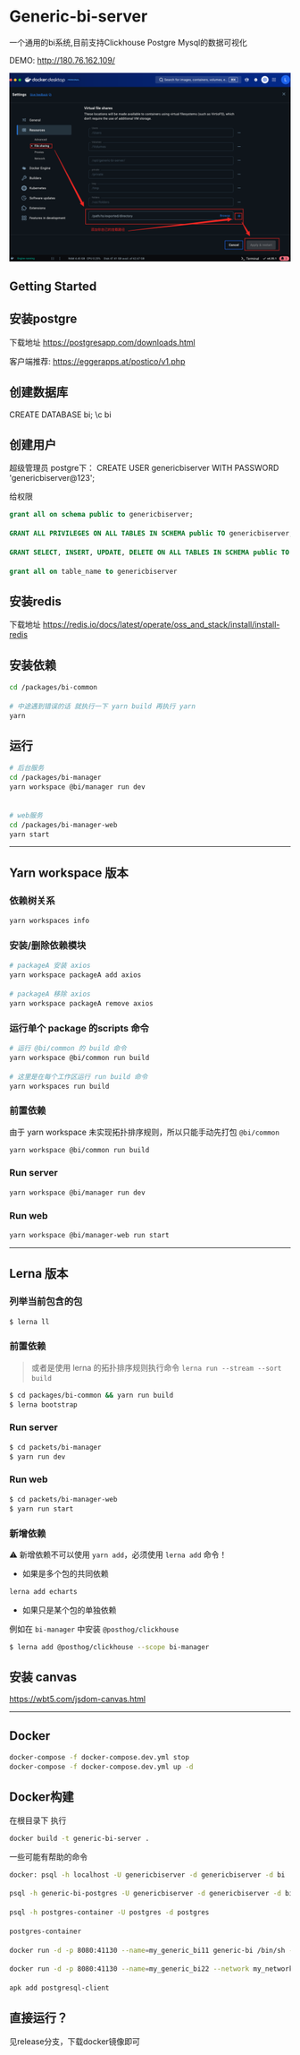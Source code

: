 # Generic-bi-server
一个通用的bi系统,目前支持Clickhouse Postgre Mysql的数据可视化

DEMO: http://180.76.162.109/


![alt text](image.png)
## Getting Started

## 安装postgre
下载地址 https://postgresapp.com/downloads.html

客户端推荐: https://eggerapps.at/postico/v1.php

## 创建数据库
CREATE DATABASE bi;
\c bi

## 创建用户
超级管理员 postgre下：
CREATE USER genericbiserver WITH PASSWORD 'genericbiserver@123';

给权限
```sql
grant all on schema public to genericbiserver;

GRANT ALL PRIVILEGES ON ALL TABLES IN SCHEMA public TO genericbiserver;

GRANT SELECT, INSERT, UPDATE, DELETE ON ALL TABLES IN SCHEMA public TO genericbiserver;

grant all on table_name to genericbiserver

```


## 安装redis
下载地址  https://redis.io/docs/latest/operate/oss_and_stack/install/install-redis

## 安装依赖
```bash
cd /packages/bi-common

# 中途遇到错误的话 就执行一下 yarn build 再执行 yarn
yarn 

```

## 运行 

```bash
# 后台服务
cd /packages/bi-manager
yarn workspace @bi/manager run dev


# web服务
cd /packages/bi-manager-web
yarn start
```
---

## Yarn workspace 版本

### 依赖树关系

```bash
yarn workspaces info 
```

### 安装/删除依赖模块

```bash
# packageA 安装 axios
yarn workspace packageA add axios

# packageA 移除 axios
yarn workspace packageA remove axios
```

### 运行单个 package 的scripts 命令

```bash
# 运行 @bi/common 的 build 命令
yarn workspace @bi/common run build

# 这里是在每个工作区运行 run build 命令
yarn workspaces run build
```

### 前置依赖

由于 yarn workspace 未实现拓扑排序规则，所以只能手动先打包 `@bi/common`

```bash
yarn workspace @bi/common run build 
```

### Run server

```bash
yarn workspace @bi/manager run dev  
```

### Run web

```bash
yarn workspace @bi/manager-web run start  
```

---

## Lerna 版本

### 列举当前包含的包

```bash
$ lerna ll
```

### 前置依赖

> 或者是使用 lerna 的拓扑排序规则执行命令
> `lerna run --stream --sort build`

```bash
$ cd packages/bi-common && yarn run build
$ lerna bootstrap
```

### Run server

```bash
$ cd packets/bi-manager
$ yarn run dev
```

### Run web

```bash
$ cd packets/bi-manager-web
$ yarn run start
```

### 新增依赖

⚠️ 新增依赖不可以使用 `yarn add`，必须使用 `lerna add` 命令！

- 如果是多个包的共同依赖

```bash
lerna add echarts
```

- 如果只是某个包的单独依赖

例如在 `bi-manager` 中安装 `@posthog/clickhouse`

```bash
$ lerna add @posthog/clickhouse --scope bi-manager
```


## 安装 canvas
https://wbt5.com/jsdom-canvas.html


---

## Docker

```bash
docker-compose -f docker-compose.dev.yml stop
docker-compose -f docker-compose.dev.yml up -d
```

## Docker构建
在根目录下 执行
```bash
docker build -t generic-bi-server .
```

一些可能有帮助的命令
```bash
docker: psql -h localhost -U genericbiserver -d genericbiserver -d bi

psql -h generic-bi-postgres -U genericbiserver -d genericbiserver -d bi -w genericbiserver@123

psql -h postgres-container -U postgres -d postgres

postgres-container

docker run -d -p 8080:41130 --name=my_generic_bi11 generic-bi /bin/sh -c "tail -f /dev/null"  

docker run -d -p 8080:41130 --name=my_generic_bi22 --network my_network generic-bi /bin/sh -c "tail -f /dev/null"

apk add postgresql-client
```

## 直接运行？
见release分支，下载docker镜像即可
